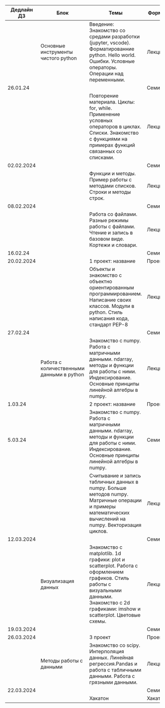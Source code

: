 | Дедлайн ДЗ | Блок                                      | Темы                                                                                                                                                                                         | Формат  | Наличие ДЗ | Баллы |
|------------|-------------------------------------------|----------------------------------------------------------------------------------------------------------------------------------------------------------------------------------------------|---------|------------|-------|
|            | Основные инструменты чистого python       | Введение: Знакомство со средами разработки (jupyter, vscode). Форматированние python. Hello world. Ошибки. Условные операторы. Операции над переменными.                                     | Лекция  |            |       |
| 26.01.24   |                                           |                                                                                                                                                                                              | Семинар | Есть       |       |
|            |                                           | Повторение материала. Циклы: for, while. Применение условных операторов в циклах. Списки. Знакомство с функциями на примерах функций связанных со списками.                                  | Лекция  |            |       |
| 02.02.2024 |                                           |                                                                                                                                                                                              | Семинар | Есть       |       |
|            |                                           | Функции и методы. Пример работы с методами списков. Строки и методы строк.                                                                                                                   | Лекция  |            |       |
| 08.02.2024 |                                           |                                                                                                                                                                                              | Семинар | Есть       |       |
|            |                                           | Работа со файлами. Разные режимы работы с файлами. Чтение и запись в базовом виде. Кортежи и словари.                                                                                        | Лекция  |            |       |
| 16.02.24   |                                           |                                                                                                                                                                                              | Семинар | Есть       |       |
| 20.02.2024 |                                           | 1 проект: название                                                                                                                                                                           | Проект  | Есть       |       |
|            |                                           | Объекты и знакомство с объектно ориентированным программированием. Написание своих классов. Модули в python. Стиль написания кода, стандарт PEP-8                                            | Лекция  |            |       |
| 27.02.24   |                                           |                                                                                                                                                                                              | Семинар | Есть       |       |
|            | Работа с количественными данными в python | Знакомство с numpy. Работа с матричными данными. ndarray, методы и функции для работы с ними. Индексирование. Основные принципы линейной алгебры в numpy.                                    | Лекция  |            |       |
| 1.03.24    |                                           | 2 проект: название                                                                                                                                                                           | Проект  | Есть       |       |
| 5.03.24    |                                           | Знакомство с numpy. Работа с матричными данными. ndarray, методы и функции для работы с ними. Индексирование. Основные принципы линейной алгебры в numpy.                                    | Семинар | Есть       |       |
|            |                                           | Считывание и запись табличных данных в numpy. Больше методов numpy. Матричные операции и примеры математических вычислений на numpy. Векторизация циклов.                                    | Лекция  |            |       |
| 12.03.2024 |                                           |                                                                                                                                                                                              | Семинар | Есть       |       |
|            | Визуализация данных                       | Знакомство с matplotlib. 1d графики: plot и scatterplot. Работа с оформлением графиков. Стиль работы с визуальными данными. Знакомство с 2d графиками: imshow и scatterplot. Цветовые схемы. | Лекция  |            |       |
| 19.03.2024 |                                           |                                                                                                                                                                                              | Семинар | Есть       |       |
| 26.03.2024 |                                           | 3 проект                                                                                                                                                                                     | Проект  | Есть       |       |
|            | Методы работы с данными                   | Знакомство со scipy. Интерполяция данных. Линейная регрессия.Pandas и работа с табличными данными. Работа с грязными данными.                                                                | Лекция  |            |       |
| 22.03.2024 |                                           |                                                                                                                                                                                              | Семинар | Есть       |       |
|            |                                           | Хакатон                                                                                                                                                                                      | Хакатон |
